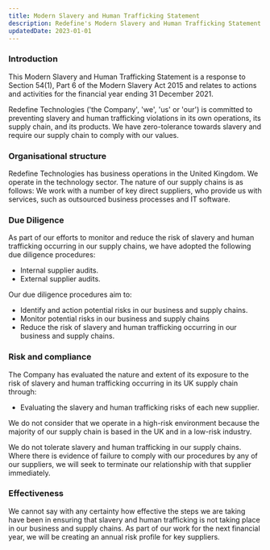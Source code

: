 ```yaml
---
title: Modern Slavery and Human Trafficking Statement
description: Redefine's Modern Slavery and Human Trafficking Statement
updatedDate: 2023-01-01
---
```


### Introduction
This Modern Slavery and Human Trafficking Statement is a response to Section
54(1), Part 6 of the Modern Slavery Act 2015 and relates to actions and activities
for the financial year ending 31 December 2021.

Redefine Technologies ('the Company', 'we', 'us' or 'our') is committed to
preventing slavery and human trafficking violations in its own operations,
its supply chain, and its products. We have zero-tolerance towards slavery and
require our supply chain to comply with our values.

### Organisational structure
Redefine Technologies has business operations in the United Kingdom. We operate
in the technology sector. The nature of our supply chains is as follows: We work
with a number of key direct suppliers, who provide us with services, such as
outsourced business processes and IT software.

### Due Diligence
As part of our efforts to monitor and reduce the risk of slavery and human
trafficking occurring in our supply chains, we have adopted the following due
diligence procedures:
- Internal supplier audits.
- External supplier audits.

Our due diligence procedures aim to:
- Identify and action potential risks in our business and supply chains.
- Monitor potential risks in our business and supply chains
- Reduce the risk of slavery and human trafficking occurring in our business and
  supply chains.

### Risk and compliance
The Company has evaluated the nature and extent of its exposure to the risk of
slavery and human trafficking occurring in its UK supply chain through:
- Evaluating the slavery and human trafficking risks of each new supplier.

We do not consider that we operate in a high-risk environment because the
majority of our supply chain is based in the UK and in a low-risk industry.

We do not tolerate slavery and human trafficking in our supply chains.
Where there is evidence of failure to comply with our procedures by any of our
suppliers, we will seek to terminate our relationship with that supplier immediately.

### Effectiveness

We cannot say with any certainty how effective the steps we are taking have been
in ensuring that slavery and human trafficking is not taking place in our business
and supply chains. As part of our work for the next financial year, we will be
creating an annual risk profile for key suppliers.
